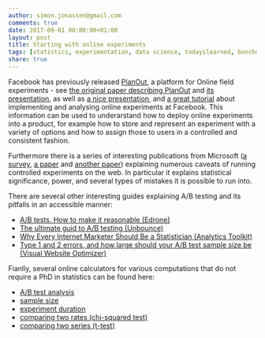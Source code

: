 ```yaml
---
author: simon.jonassen@gmail.com
comments: true
date: 2017-09-01 00:00:00+01:00
layout: post
title: Starting with online experiments
tags: [statistics, experimentation, data science, todayilearned, bunchoflinks]
share: true
---
```


Facebook has previously released [PlanOut](https://facebook.github.io/planout), a platform for Online field experiments - see [the original paper describing PlanOut](http://hci.stanford.edu/publications/2014/planout/planout-www2014.pdf) and [its presentation](https://www.youtube.com/watch?v=Ayd4sqPH2DE), as well as [a nice presentation ](https://www.slideshare.net/seanjtaylor/implementing-and-analyzing-online-experiments) and [a great tutorial](http://eytan.github.io/www-15-tutorial/) about implementing and analysing online experiments at Facebook. This information can be used to underarstand how to deploy online experiments into a product, for example how to store and represent an experiment with a variety of options and how to assign those to users in a controlled and consistent fashion.

Furthermore there is a series of interesting publications from Microsoft ([a survey](https://ai.stanford.edu/~ronnyk/2009controlledExperimentsOnTheWebSurvey.pdf), [a paper](http://exp-platform.com/Documents/GuideControlledExperiments.pdf) and [another paper](http://exp-platform.com/Documents/2009-ExPpitfalls.pdf)) explaining numerous caveats of running controlled experiments on the web. In particular it explains statistical significance, power, and several types of mistakes it is possible to run into.

There are several other interesting guides explaining A/B testing and its pitfalls in an accessible manner:
* [A/B tests. How to make it reasonable (Edrone)](http://blog.edrone.me/en/ab-test-email-marketing-automation-crm/)
* [The ultimate guid to A/B testing (Unbounce)](http://www.datascienceassn.org/sites/default/files/A-B%20Testing%20Guide.pdf)
* [Why Every Internet Marketer Should Be a Statistician (Analytics Toolkit)](http://blog.analytics-toolkit.com/2014/why-every-internet-marketer-should-be-a-statistician/)
* [Type 1 and 2 errors, and how large should your A/B test sample size be (Visual Website Optimizer)](https://vwo.com/blog/how-to-calculate-ab-test-sample-size/) 

Fianlly, several online calculators for various computations that do not require a PhD in statistics can be found here: 
* [A/B test analysis](http://thumbtack.github.io/abba/demo/abba.html)
* [sample size](http://www.evanmiller.org/ab-testing/sample-size.html) 
* [experiment duration](https://vwo.com/ab-split-test-duration/) 
* [comparing two rates (chi-squared test)](http://www.evanmiller.org/ab-testing/chi-squared.html) 
* [comparing two series (t-test)](http://www.evanmiller.org/ab-testing/t-test.html)
